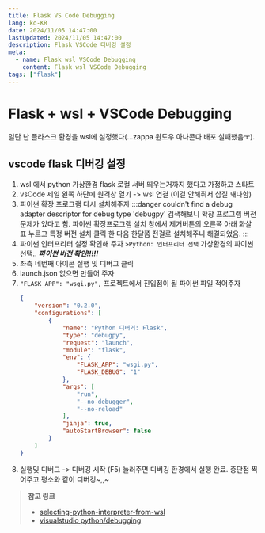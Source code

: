 ```yaml
---
title: Flask VS Code Debugging
lang: ko-KR
date: 2024/11/05 14:47:00
lastUpdated: 2024/11/05 14:47:00
description: Flask VSCode 디버깅 설정
meta:
  - name: Flask wsl VSCode Debugging
    content: Flask wsl VSCode Debugging
tags: ["flask"]
---
```


# Flask + wsl + VSCode Debugging

일단 난 플라스크 환경을 wsl에 설정했다(...zappa 윈도우 아나콘다 배포 실패했음ㅜ).  

## vscode flask 디버깅 설정
1. wsl 에서 python 가상환경 flask 로컬 서버 띄우는거까지 했다고 가정하고 스타트
1. vsCode 제일 왼쪽 하단에 원격창 열기 -> wsl 연결 (이걸 안해줘서 삽질 꽤나함)
1. 파이썬 확장 프로그램 다시 설치해주자
    :::danger  couldn't find a debug adapter descriptor for debug type 'debugpy' 
    검색해보니 확장 프로그램 버전 문제가 있다고 함. 파이썬 확장프로그램 설치 창에서 제거버튼의 오른쪽 아래 화살표 누르고 특정 버전 설치 클릭 한 다음 한달쯤 전걸로 설치해주니 해결되었음.
    :::
1. 파이썬 인터프리터 설정 확인해 주자 `>Python: 인터프리터 선택` 가상환경의 파이썬 선택.. ***파이썬 버전 확인!!!!!***
1. 좌측 네번째 아이콘 실행 및 디버그 클릭
1. launch.json 없으면 만들어 주자
1. `"FLASK_APP": "wsgi.py",` 프로젝트에서 진입점이 될 파이썬 파일 적어주자
    ```json
    {
        "version": "0.2.0",
        "configurations": [
            {
                "name": "Python 디버거: Flask",
                "type": "debugpy",
                "request": "launch",
                "module": "flask",
                "env": {
                    "FLASK_APP": "wsgi.py",
                    "FLASK_DEBUG": "1"
                },
                "args": [
                    "run",
                    "--no-debugger",
                    "--no-reload"
                ],
                "jinja": true,
                "autoStartBrowser": false
            }
        ]
    }
    ```
1. 실행및 디버그 -> 디버깅 시작 (F5) 눌러주면 디버깅 환경에서 실행 완료. 중단점 찍어주고 평소와 같이 디버깅~,,~

> **참고 링크**  
> - [selecting-python-interpreter-from-wsl](https://stackoverflow.com/questions/62514756/selecting-python-interpreter-from-wsl)  
> - [visualstudio python/debugging](https://code.visualstudio.com/docs/python/debugging)